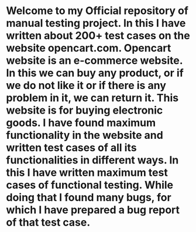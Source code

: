 # Welcome to my Official repository of manual testing project. In this I have written about 200+ test cases on the website opencart.com. Opencart website is an e-commerce website. In this we can buy any product, or if we do not like it or if there is any problem in it, we can return it. This website is for buying electronic goods. I have found maximum functionality in the website and written test cases of all its functionalities in different ways. In this I have written maximum test cases of functional testing. While doing that I found many bugs, for which I have prepared a bug report of that test case.

